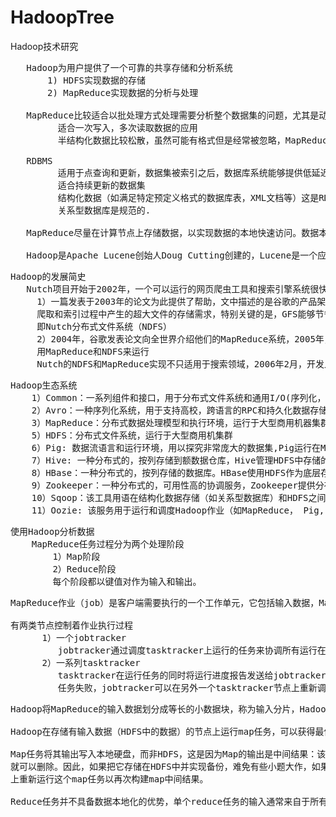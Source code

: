 # HadoopTree
Hadoop技术研究

<pre>
   Hadoop为用户提供了一个可靠的共享存储和分析系统
       1) HDFS实现数据的存储
       2) MapReduce实现数据的分析与处理

   MapReduce比较适合以批处理方式处理需要分析整个数据集的问题，尤其是动态分析。
         适合一次写入，多次读取数据的应用
         半结构化数据比较松散，虽然可能有格式但是经常被忽略，MapReduce对非结构化（如图片）或者半结构化的数据非常有效，因为它是在处理数据时才对数据进      行解释。	 
		      
   RDBMS 
         适用于点查询和更新，数据集被索引之后，数据库系统能够提供低延迟的数据检索和快速的少 量数据更新
         适合持续更新的数据集
		 结构化数据（如满足特定预定义格式的数据库表，XML文档等）这是RDBMS包括的内容。
		 关系型数据库是规范的.

   MapReduce尽量在计算节点上存储数据，以实现数据的本地快速访问。数据本地化特性是MapReduce的核心特征，并因此获得良好的性能。

   Hadoop是Apache Lucene创始人Doug Cutting创建的，Lucene是一个应用广泛的文本搜索系统 库，Hadoop起源于开源的网络搜索引擎Apache Nutch，它本身也是Lucene项目的一部分。
</pre>

<pre>
Hadoop的发展简史
   Nutch项目开始于2002年，一个可以运行的网页爬虫工具和搜索引擎系统很快面试，但后来，开发者认为这一架构的灵活性不够，不足以解决数十亿网页的搜索问题。
     1）一篇发表于2003年的论文为此提供了帮助，文中描述的是谷歌的产品架构，该架构称为"谷歌分布式文件系统"，简称GFS。GFS或类似的架构，可以解决他们在网页
	 爬取和索引过程中产生的超大文件的存储需求，特别关键的是，GFS能够节省系统管理（如管理存储节点）所花的时间，在2004年，他们开始着手做开源版本的实现，
	 即Nutch分布式文件系统（NDFS）
	 2）2004年，谷歌发表论文向全世界介绍他们的MapReduce系统，2005年，Nutch的开发人员在Nutch上实现了一个MapReduce系统，到年中，Nutch的所有主要算法均已移植，
	 用MapReduce和NDFS来运行
	 Nutch的NDFS和MapReduce实现不只适用于搜索领域，2006年2月，开发人员将NDFS和MapReducee移出Nutch形成Lucene的子项目，命名为Hadoop
</pre>

<pre>
Hadoop生态系统
    1）Common：一系列组件和接口，用于分布式文件系统和通用I/O(序列化，JAVA RPC和持久化数据结构)
    2）Avro：一种序列化系统，用于支持高校，跨语言的RPC和持久化数据存储
    3）MapReduce：分布式数据处理模型和执行环境，运行于大型商用机器集群
    5）HDFS：分布式文件系统，运行于大型商用机集群
    6）Pig: 数据流语言和运行环境，用以探究非常庞大的数据集,Pig运行在MapReduce和HDFS集群上
    7）Hive: 一种分布式的，按列存储到额数据仓库，Hive管理HDFS中存储的数据，并提供基于SQL的查询语言(由运行时翻译成MapReduce作业)用以查询数据
    8）HBase：一种分布式的，按列存储的数据库。HBase使用HDFS作为底层存储，同时支持MapReduce的批量式计算和点查询
    9）Zookeeper：一种分布式的，可用性高的协调服务，Zookeeper提供分布式锁之类的基本服务用语构建分布式应用
    10）Sqoop：该工具用语在结构化数据存储（如关系型数据库）和HDFS之间高效批量传输数据
    11）Oozie: 该服务用于运行和调度Hadoop作业（如MapReduce， Pig, Hive, Sqoop作业）
</pre>

<pre>
使用Hadoop分析数据
    MapReduce任务过程分为两个处理阶段
	    1）Map阶段
	    2）Reduce阶段
		每个阶段都以键值对作为输入和输出。
</pre>

<pre>
MapReduce作业（job）是客户端需要执行的一个工作单元，它包括输入数据，MapReduce程序和配置信息. Hadoop将作业分成若干个小任务来执行，其中包括两类任务：map任务和reduce任务.

有两类节点控制着作业执行过程
      1）一个jobtracker
	     jobtracker通过调度tasktracker上运行的任务来协调所有运行在系统上的作业。
      2）一系列tasktracker
         tasktracker在运行任务的同时将运行进度报告发送给jobtracker，jobtracker由此记录每项作业任务的整体进度情况，如果一个
		 任务失败，jobtracker可以在另外一个tasktracker节点上重新调度该任务。
</pre>

<pre>
Hadoop将MapReduce的输入数据划分成等长的小数据块，称为输入分片，Hadoop为每个分片构建一个map任务，并由该任务来运行用户自定义的map函数从而处理分片中的每条记录。

Hadoop在存储有输入数据（HDFS中的数据）的节点上运行map任务，可以获得最佳性能。这就是所谓“数据本地化优化”，因为它无需使用宝贵的集群带宽资源。

Map任务将其输出写入本地硬盘，而非HDFS，这是因为Map的输出是中间结果：该中间结果由reduce任务处理后才产生最终输出结构，而且作业一旦完成，map的输出结果
就可以删除。因此，如果把它存储在HDFS中并实现备份，难免有些小题大作，如果该节点的map任务在将map中间结果传送给reduce任务之前失败，Hadoop将在另一个节点
上重新运行这个map任务以再次构建map中间结果。

Reduce任务并不具备数据本地化的优势，单个reduce任务的输入通常来自于所有mapper的输出，拍过序的map输出需要通过网络传输发送到运行reduce任务的节点。数据在reduce端合并，然后由用户定义的reduce函数处理，reduce的输出通常存储在HDFS中以实现可靠存储。对于每个reduce输出的HDFS块，第一个复本存储在本地节点上，其他复本存储在其他机架节点中，因此需要占用带宽。
</pre>
